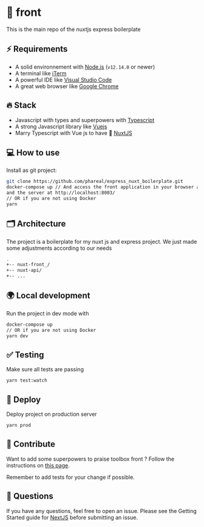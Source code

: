 # 💄 front

This is the main repo  of the nuxtjs express boilerplate

## ⚡️ Requirements

- A solid environnement with [Node.js](https://nodejs.org/en/) (`v12.14.0` or newer)
- A terminal like [iTerm](https://www.iterm2.com/)
- A powerful IDE like [Visual Studio Code](https://code.visualstudio.com/)
- A great web browser like [Google Chrome](https://www.google.com/chrome/)

## 🔥 Stack

- Javascript with types and superpowers with [Typescript](https://www.typescriptlang.org/)
- A strong Javascript library like [Vuejs](https://vuejs.org/)
- Marry Typescript with Vue js to have 🖤 [NuxtJS](https://nuxtjs.org/)

## 💻 How to use

Install as git project:

```bash
git clone https://github.com/phareal/express_nuxt_boilerplate.git
docker-compose up // And access the front application in your browser at http://localhost:8002/
and the server at http://localhost:8003/
// OR if you are not using Docker
yarn
```

## 🗂 Architecture

The project is a boilerplate for my nuxt js and express project. We just made some adjustments according to our needs

```bash
.
+-- nuxt-front_/
+-- nuxt-api/
+-- ...
```

## 🌍 Local development

Run the project in dev mode with

```bash
docker-compose up
// OR if you are not using Docker
yarn dev
```

## ✅ Testing

Make sure all tests are passing

```bash
yarn test:watch
```

## 🚀 Deploy

Deploy project on production server

```bash
yarn prod
```

## 🕺 Contribute

Want to add some superpowers to praise toolbox front ? Follow the instructions on [this page](docs/CONTRIBUTING.md).

Remember to add tests for your change if possible. ️

## 👋 Questions

If you have any questions, feel free to open an issue. Please see the Getting Started guide for [NextJS](https://nextjs.org/docs/getting-started) before submitting an issue.
